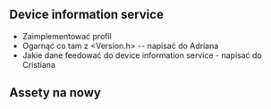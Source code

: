 ## Device information service 
* Zaimplementować profil 
* Ogarnąć co tam z <Version.h>  -- napisać do Adriana 
* Jakie dane feedować do device information service - napisać do Cristiana 

## Assety na nowy 
